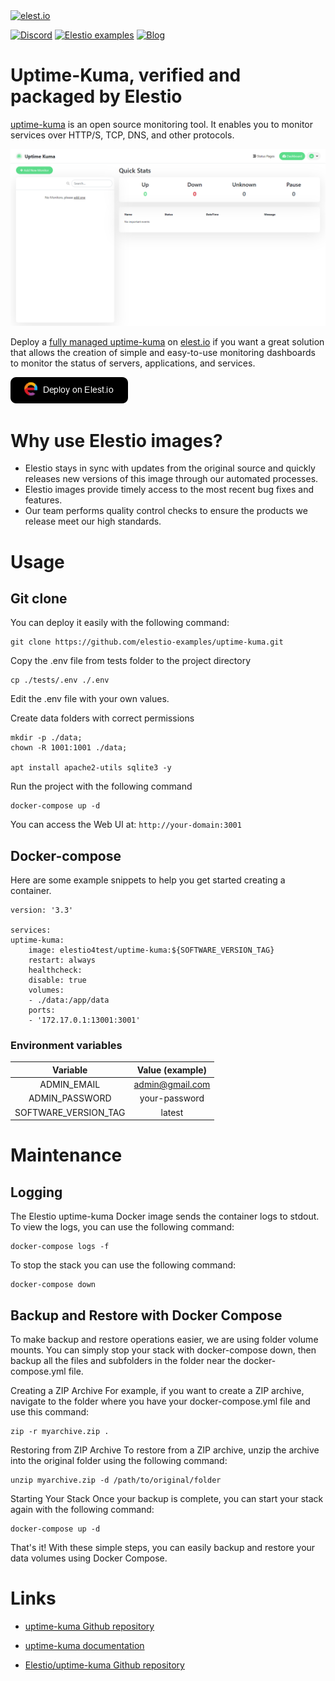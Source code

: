 <a href="https://elest.io">
  <img src="https://elest.io/images/elestio.svg" alt="elest.io" width="150" height="75">
</a>

[![Discord](https://img.shields.io/static/v1.svg?logo=discord&color=f78A38&labelColor=083468&logoColor=ffffff&style=for-the-badge&label=Discord&message=community)](https://discord.gg/4T4JGaMYrD "Get instant assistance and engage in live discussions with both the community and team through our chat feature.")
[![Elestio examples](https://img.shields.io/static/v1.svg?logo=github&color=f78A38&labelColor=083468&logoColor=ffffff&style=for-the-badge&label=github&message=open%20source)](https://github.com/elestio-examples "Access the source code for all our repositories by viewing them.")
[![Blog](https://img.shields.io/static/v1.svg?color=f78A38&labelColor=083468&logoColor=ffffff&style=for-the-badge&label=elest.io&message=Blog)](https://blog.elest.io "Latest news about elestio, open source software, and DevOps techniques.")

# Uptime-Kuma, verified and packaged by Elestio

[uptime-kuma](https://github.com/louislam/uptime-kuma) is an open source monitoring tool. It enables you to monitor services over HTTP/S, TCP, DNS, and other protocols.

<img src="https://github.com/elestio-examples/uptime-kuma/blob/master/uptime-kuma.png" alt="uptime-kuma" width="800">

Deploy a <a target="_blank" href="https://elest.io/open-source/uptime-kuma">fully managed uptime-kuma</a> on <a target="_blank" href="https://elest.io/">elest.io</a> if you want a great solution that allows the creation of simple and easy-to-use monitoring dashboards to monitor the status of servers, applications, and services.

[![deploy](https://github.com/elestio-examples/uptime-kuma/raw/master/deploy-on-elestio.png)](https://dash.elest.io/deploy?source=cicd&social=dockerCompose&url=https://github.com/elestio-examples/uptime-kuma)

# Why use Elestio images?

- Elestio stays in sync with updates from the original source and quickly releases new versions of this image through our automated processes.
- Elestio images provide timely access to the most recent bug fixes and features.
- Our team performs quality control checks to ensure the products we release meet our high standards.

# Usage

## Git clone

You can deploy it easily with the following command:

    git clone https://github.com/elestio-examples/uptime-kuma.git

Copy the .env file from tests folder to the project directory

    cp ./tests/.env ./.env

Edit the .env file with your own values.

Create data folders with correct permissions

    mkdir -p ./data;
    chown -R 1001:1001 ./data;

    apt install apache2-utils sqlite3 -y

Run the project with the following command

    docker-compose up -d

You can access the Web UI at: `http://your-domain:3001`

## Docker-compose

Here are some example snippets to help you get started creating a container.

    version: '3.3'

    services:
    uptime-kuma:
        image: elestio4test/uptime-kuma:${SOFTWARE_VERSION_TAG}
        restart: always
        healthcheck:
        disable: true
        volumes:
        - ./data:/app/data
        ports:
        - '172.17.0.1:13001:3001'

### Environment variables

|       Variable       | Value (example) |
| :------------------: | :-------------: |
|     ADMIN_EMAIL      | admin@gmail.com |
|    ADMIN_PASSWORD    |  your-password  |
| SOFTWARE_VERSION_TAG |     latest      |

# Maintenance

## Logging

The Elestio uptime-kuma Docker image sends the container logs to stdout. To view the logs, you can use the following command:

    docker-compose logs -f

To stop the stack you can use the following command:

    docker-compose down

## Backup and Restore with Docker Compose

To make backup and restore operations easier, we are using folder volume mounts. You can simply stop your stack with docker-compose down, then backup all the files and subfolders in the folder near the docker-compose.yml file.

Creating a ZIP Archive
For example, if you want to create a ZIP archive, navigate to the folder where you have your docker-compose.yml file and use this command:

    zip -r myarchive.zip .

Restoring from ZIP Archive
To restore from a ZIP archive, unzip the archive into the original folder using the following command:

    unzip myarchive.zip -d /path/to/original/folder

Starting Your Stack
Once your backup is complete, you can start your stack again with the following command:

    docker-compose up -d

That's it! With these simple steps, you can easily backup and restore your data volumes using Docker Compose.

# Links

- <a target="_blank" href="https://github.com/louislam/uptime-kuma.git">uptime-kuma Github repository</a>

- <a target="_blank" href="https://uptime.kuma.pet/docs/">uptime-kuma documentation</a>

- <a target="_blank" href="https://github.com/elestio-examples/uptime-kuma">Elestio/uptime-kuma Github repository</a>
